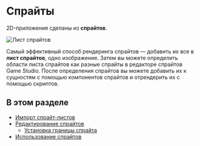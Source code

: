 ﻿# Спрайты

2D-приложения сделаны из **спрайтов**.

![Лист спрайтов](media/SpriteEntity.png)

Самый эффективный способ рендеринга спрайтов — добавить их все в **лист спрайтов**, одно изображение. Затем вы можете определить области листа спрайтов как разные спрайты в редакторе спрайтов Game Studio. После определения спрайтов вы можете добавить их к сущностям с помощью компонентов спрайтов и отрендерить их с помощью скриптов.

## В этом разделе

* [Импорт спрайт-листов](import-sprite-sheets.md)
* [Редактирование спрайтов](edit-sprites.md)
    * [Установка границы спрайта](set-sprite-borders.md)
* [Использование спрайтов](use-sprites.md)